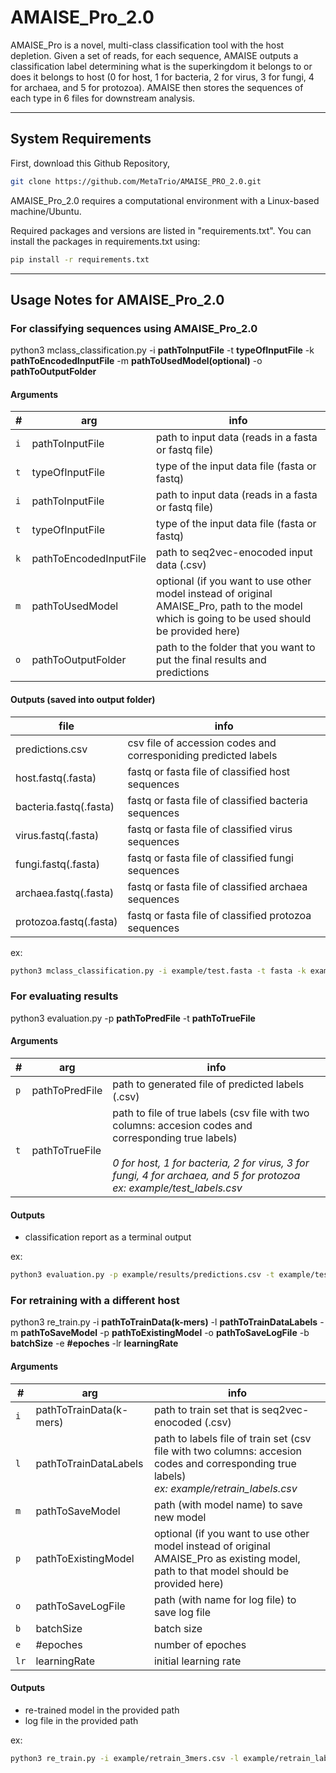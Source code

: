 # AMAISE_Pro_2.0

AMAISE_Pro is a novel, multi-class classification tool with the host depletion. Given a set of reads, for each sequence, AMAISE outputs a classification label determining what is the superkingdom it belongs to or does it belongs to host (0 for host, 1 for bacteria, 2 for virus, 3 for fungi, 4 for archaea, and 5 for protozoa). AMAISE then stores the sequences of each type in 6 files for downstream analysis.

____________________________________________________________________________________________
## System Requirements

First, download this Github Repository,

```sh
git clone https://github.com/MetaTrio/AMAISE_PRO_2.0.git
```

AMAISE_Pro_2.0 requires a computational environment with a Linux-based machine/Ubuntu.

Required packages and versions are listed in "requirements.txt". You can install the packages in requirements.txt using:

```sh
pip install -r requirements.txt
```
____________________________________________________________________________________________
## Usage Notes for AMAISE_Pro_2.0

### For classifying sequences using AMAISE_Pro_2.0

python3 mclass_classification.py -i **pathToInputFile** -t **typeOfInputFile** -k **pathToEncodedInputFile** -m **pathToUsedModel(optional)** -o **pathToOutputFolder**

#### Arguments

\#  |   arg  | info
------------- | ------------- | -------------
`i` | pathToInputFile  | path to input data (reads in a fasta or fastq file)
`t` | typeOfInputFile  | type of the input data file (fasta or fastq)
`i` | pathToInputFile   |   path to input data (reads in a fasta or fastq file)
`t` | typeOfInputFile   |   type of the input data file (fasta or fastq)
`k` | pathToEncodedInputFile    |   path to seq2vec-enocoded input data (.csv)
`m` | pathToUsedModel   |   optional (if you want to use other model instead of original AMAISE_Pro, path to the model which is going to be used should be provided here)
`o` | pathToOutputFolder    |   path to the folder that you want to put the final results and predictions

#### Outputs (saved into output folder)

file  | info
------------- | -------------
predictions.csv |   csv file of accession codes and corresponiding predicted labels
host.fastq(.fasta)  |   fastq or fasta file of classified host sequences
bacteria.fastq(.fasta)  |   fastq or fasta file of classified bacteria sequences
virus.fastq(.fasta) |   fastq or fasta file of classified virus sequences
fungi.fastq(.fasta) |   fastq or fasta file of classified fungi sequences
archaea.fastq(.fasta)   |   fastq or fasta file of classified archaea sequences
protozoa.fastq(.fasta)  |   fastq or fasta file of classified protozoa sequences

ex:

```sh
python3 mclass_classification.py -i example/test.fasta -t fasta -k example/test_3mers.csv -o example/results
```

### For evaluating results

python3 evaluation.py -p **pathToPredFile** -t **pathToTrueFile**

#### Arguments


\#  |   arg  | info
------------- | ------------- | -------------
`p` | pathToPredFile    |   path to generated file of predicted labels (.csv)
`t` | pathToTrueFile    |   path to file of true labels (csv file with two columns: accesion codes and corresponding true labels)<br><br>   *0 for host, 1 for bacteria, 2 for virus, 3 for fungi, 4 for archaea, and 5 for protozoa*<br> *ex: example/test_labels.csv*

#### Outputs

- classification report as a terminal output

ex:

```sh
python3 evaluation.py -p example/results/predictions.csv -t example/test_labels.csv
```

### For retraining with a different host

python3 re_train.py -i **pathToTrainData(k-mers)** -l **pathToTrainDataLabels** -m **pathToSaveModel** -p **pathToExistingModel** -o **pathToSaveLogFile** -b **batchSize** -e **#epoches**  -lr **learningRate**

#### Arguments

\#  |   arg  | info
------------- | ------------- | -------------
`i` | pathToTrainData(k-mers)   |   path to train set that is seq2vec-enocoded (.csv)
`l` | pathToTrainDataLabels |   path to labels file of train set (csv file with two columns: accesion codes and corresponding true labels)<br>*ex: example/retrain_labels.csv*
`m` | pathToSaveModel   |   path (with model name) to save new model
`p` | pathToExistingModel   |   optional (if you want to use other model instead of original AMAISE_Pro as existing model, path to that model should be provided here)
`o` | pathToSaveLogFile |   path (with name for log file) to save log file
`b` | batchSize |   batch size
`e` | #epoches  |   number of epoches
`lr` | learningRate |   initial learning rate

#### Outputs

- re-trained model in the provided path
- log file in the provided path

ex:

```sh
python3 re_train.py -i example/retrain_3mers.csv -l example/retrain_labels.csv -m example/retrained_model -o example/retrain_info -b 256 -e 30 -lr 0.001
 ```   

